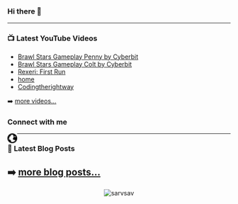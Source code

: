 ### Hi there 👋

---
### 📺 Latest YouTube Videos

<!-- YOUTUBE:START -->
- [Brawl Stars Gameplay Penny by Cyberbit](https://www.youtube.com/watch?v=Ah1xdmjE-Iw)
- [Brawl Stars Gameplay Colt by Cyberbit](https://www.youtube.com/watch?v=wDMKmis59vM)
- [Rexeri: First Run](https://www.youtube.com/watch?v=nGBwzQPUQ_o)
- [home](https://www.youtube.com/watch?v=dLJSexupKDY)
- [Codingtherightway](https://www.youtube.com/watch?v=81ZBk04eDkk)
<!-- YOUTUBE:END -->

➡️ [more videos...](https://www.youtube.com/c/Cyberbitgame2D)

### Connect with me
[<img align="left" alt="codeSTACKr.com" width="22px" src="https://raw.githubusercontent.com/iconic/open-iconic/master/svg/globe.svg" />][website]

---
### 📕 Latest Blog Posts

<!-- BLOG-POST-LIST:START -->
<!-- BLOG-POST-LIST:END -->

➡️ [more blog posts...](http://www.codingtherightway.com/)
---

<p align="center"> 
  <img src="https://github-readme-stats.vercel.app/api?username=sarvsav&show_icons=true&theme=discord_old_blurple" alt="sarvsav" />
</p>

<!--
**sarvsav/sarvsav** is a ✨ _special_ ✨ repository because its `README.md` (this file) appears on your GitHub profile.

Here are some ideas to get you started:

- 🔭 I’m currently working on ...
- 🌱 I’m currently learning ...
- 👯 I’m looking to collaborate on ...
- 🤔 I’m looking for help with ...
- 💬 Ask me about ...
- 📫 How to reach me: ...
- 😄 Pronouns: ...
- ⚡ Fun fact: ...
-->

[website]: http://www.codingtherightway.com/

